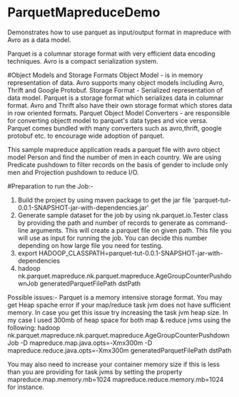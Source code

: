 # ParquetMapreduceDemo

Demonstrates how to use parquet as input/output format in mapreduce with Avro as a data model.

Parquet is a columnar storage format with very efficient data encoding techniques. 
Avro is a compact serialization system.

#Object Models and Storage Formats
 Object Model - is in memory representation of data. Avro supports many object models including Avro, Thrift and Google          Protobuf.
 Storage Format - Serialized representation of data model. Parquet is a storage format which serializes data in columnar format.
 Avro and Thrift also have their own storage format which stores data in row oriented formats.
 Parquet Object Model Converters - are responsible for converting objectt model to parquet's data types and vice versa. Parquet  comes bundled with many converters such as avro,thrift, google protobuf etc. to encourage wide adoption of parquet.
 
 
 This sample mapreduce application reads a parquet file with avro object model Person and find the number of men in each     country. We are using Predicate pushdown to filter records on the basis of gender to include only men and Projection pushdown to reduce I/O.
 
#Preparation to run the Job:- 
  1. Build the project by using maven package to get the jar file 'parquet-tut-0.0.1-SNAPSHOT-jar-with-dependencies.jar'
  2. Generate sample dataset for the job by using nk.parquet.io.Tester class by providing the path and number of records to       generate as command-line arguments. This will create a parquet file on given path. This file you will use as input for       running the job. You can decide this number depending on how large file you need for testing.
  3. export HADOOP_CLASSPATH=parquet-tut-0.0.1-SNAPSHOT-jar-with-dependencies
  4. hadoop nk.parquet.mapreduce.nk.parquet.mapreduce.AgeGroupCounterPushdownJob generatedParquetFilePath dstPath

 Possible issues:-
 Parquet is a memory intensive storage format. You may get Heap spache error if your map/reduce task jvm does not have sufficient memory. In case you get this issue try increasing the task jvm heap size. In my case I used 300mb of heap space for both map & reduce jvms using the following:
 hadoop nk.parquet.mapreduce.nk.parquet.mapreduce.AgeGroupCounterPushdownJob -D mapreduce.map.java.opts=-Xmx300m -D mapreduce.reduce.java.opts=-Xmx300m generatedParquetFilePath dstPath

You may also need to increase your container memory size if this is less than you are providing for task jvms by setting the property mapreduce.map.memory.mb=1024 mapreduce.reduce.memory.mb=1024  for instance.
 
  
